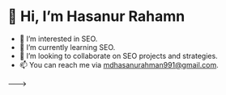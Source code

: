 # 👋 Hi, I’m Hasanur Rahamn

- 👀 I’m interested in SEO.
- 🌱 I’m currently learning SEO.
- 💞️ I’m looking to collaborate on SEO projects and strategies.
- 📫 You can reach me via mdhasanurahman991@gmail.com.
  

<!---
hasanurseo/hasanurseo is a ✨ special ✨ repository because its `README.md` (this file) appears on your GitHub profile.
You can click the Preview link to take a look at your changes.
-->
--->
